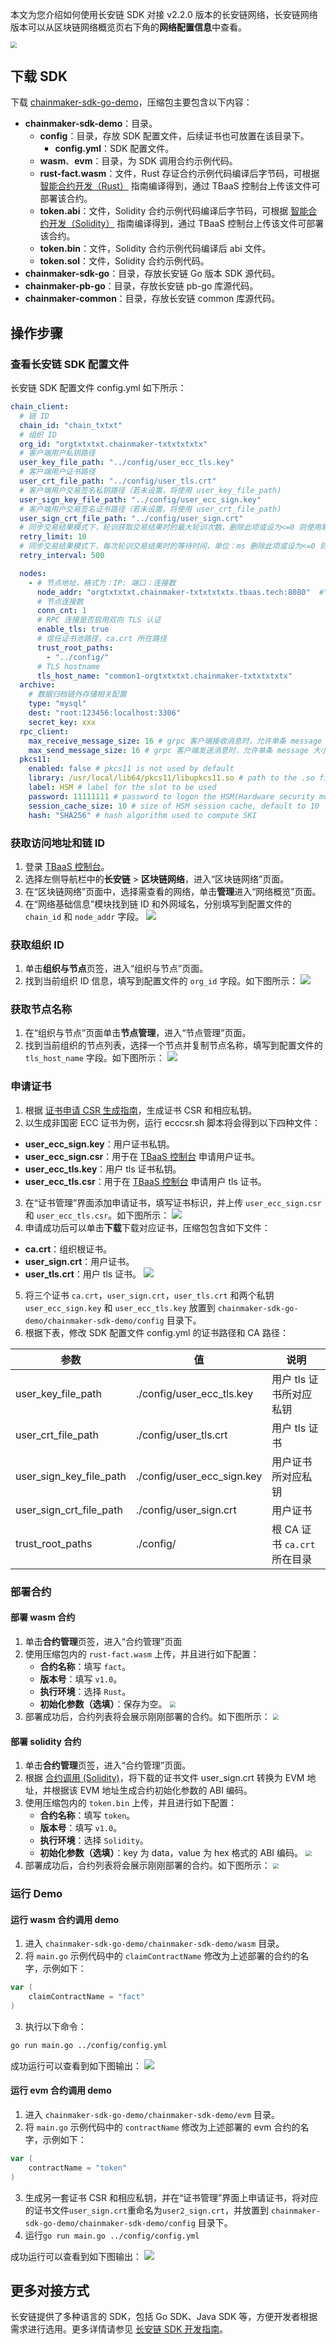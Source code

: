 本文为您介绍如何使用长安链 SDK 对接 v2.2.0 版本的长安链网络，长安链网络版本可以从区块链网络概览页右下角的**网络配置信息**中查看。

<img src="https://main.qcloudimg.com/raw/e4e4d83849297385f09a7846cab9ee81.png" style="zoom: 60%;" />

## 下载 SDK

下载 [chainmaker-sdk-go-demo](https://tbaasdoc-1259695942.cos.ap-guangzhou.myqcloud.com/chainmaker-sdk-go-demo-v2_2.zip)，压缩包主要包含以下内容：

- **chainmaker-sdk-demo**：目录。
  - **config**：目录，存放 SDK 配置文件，后续证书也可放置在该目录下。
    - **config.yml**：SDK 配置文件。
  - **wasm**、**evm**：目录，为 SDK 调用合约示例代码。
  - **rust-fact.wasm**：文件，Rust 存证合约示例代码编译后字节码，可根据 [智能合约开发（Rust）](https://cloud.tencent.com/document/product/663/60113) 指南编译得到，通过 TBaaS 控制台上传该文件可部署该合约。
  - **token.abi**：文件，Solidity 合约示例代码编译后字节码，可根据 [智能合约开发（Solidity）](https://cloud.tencent.com/document/product/663/65082) 指南编译得到，通过 TBaaS 控制台上传该文件可部署该合约。
  - **token.bin**：文件，Solidity 合约示例代码编译后 abi 文件。
  - **token.sol**：文件，Solidity 合约示例代码。
- **chainmaker-sdk-go**：目录，存放长安链 Go 版本 SDK 源代码。
- **chainmaker-pb-go**：目录，存放长安链 pb-go 库源代码。
- **chainmaker-common**：目录，存放长安链 common 库源代码。

## 操作步骤

### 查看长安链 SDK 配置文件

长安链 SDK 配置文件 config.yml 如下所示：

```yml
chain_client:
  # 链 ID
  chain_id: "chain_txtxt"
  # 组织 ID
  org_id: "orgtxtxtxt.chainmaker-txtxtxtxtx"
  # 客户端用户私钥路径
  user_key_file_path: "../config/user_ecc_tls.key"
  # 客户端用户证书路径
  user_crt_file_path: "../config/user_tls.crt"
  # 客户端用户交易签名私钥路径（若未设置，将使用 user_key_file_path)
  user_sign_key_file_path: "../config/user_ecc_sign.key"
  # 客户端用户交易签名证书路径（若未设置，将使用 user_crt_file_path)
  user_sign_crt_file_path: "../config/user_sign.crt"
  # 同步交易结果模式下，轮训获取交易结果时的最大轮训次数，删除此项或设为<=0 则使用默认值 10
  retry_limit: 10
  # 同步交易结果模式下，每次轮训交易结果时的等待时间，单位：ms 删除此项或设为<=0 则使用默认值 500
  retry_interval: 500

  nodes:
    - # 节点地址，格式为：IP: 端口：连接数
      node_addr: "orgtxtxtxt.chainmaker-txtxtxtxtx.tbaas.tech:8080"  #"外网域名：端口"
      # 节点连接数
      conn_cnt: 1
      # RPC 连接是否启用双向 TLS 认证
      enable_tls: true
      # 信任证书池路径，ca.crt 所在路径
      trust_root_paths:
        - "../config/"
      # TLS hostname
      tls_host_name: "common1-orgtxtxtxt.chainmaker-txtxtxtxtx"
  archive:
    # 数据归档链外存储相关配置
    type: "mysql"
    dest: "root:123456:localhost:3306"
    secret_key: xxx
  rpc_client:
    max_receive_message_size: 16 # grpc 客户端接收消息时，允许单条 message 大小的最大值 (MB)
    max_send_message_size: 16 # grpc 客户端发送消息时，允许单条 message 大小的最大值 (MB)
  pkcs11:
    enabled: false # pkcs11 is not used by default
    library: /usr/local/lib64/pkcs11/libupkcs11.so # path to the .so file of pkcs11 interface
    label: HSM # label for the slot to be used
    password: 11111111 # password to logon the HSM(Hardware security module)
    session_cache_size: 10 # size of HSM session cache, default to 10
    hash: "SHA256" # hash algorithm used to compute SKI
```

### 获取访问地址和链 ID

1. 登录 [TBaaS 控制台](https://console.cloud.tencent.com/tbaas/overview)。
2. 选择左侧导航栏中的**长安链** > **区块链网络**，进入“区块链网络”页面。
3. 在“区块链网络”页面中，选择需查看的网络，单击**管理**进入“网络概览”页面。
4. 在“网络基础信息”模块找到链 ID 和外网域名，分别填写到配置文件的 `chain_id` 和 `node_addr` 字段。
   <img src="https://main.qcloudimg.com/raw/7eb254ab8e889e163c8fb5bf681c86a4.png">

### 获取组织 ID

1. 单击**组织与节点**页签，进入“组织与节点”页面。
2. 找到当前组织 ID 信息，填写到配置文件的 `org_id` 字段。如下图所示：
   ![](https://main.qcloudimg.com/raw/8f0ab0369019b96e64db29efd2e72ac4.png)

### 获取节点名称

1. 在“组织与节点”页面单击**节点管理**，进入“节点管理”页面。
2. 找到当前组织的节点列表，选择一个节点并复制节点名称，填写到配置文件的 `tls_host_name` 字段。如下图所示：
   ![](https://main.qcloudimg.com/raw/930294344d259011819adfab7dc9db3f.png)

### 申请证书

1. 根据 [证书申请 CSR 生成指南](https://cloud.tencent.com/document/product/663/60114)，生成证书 CSR 和相应私钥。
2. 以生成非国密 ECC 证书为例，运行 ecccsr.sh 脚本将会得到以下四种文件：

 - **user_ecc_sign.key**：用户证书私钥。
 - **user_ecc_sign.csr**：用于在 [TBaaS 控制台](https://console.cloud.tencent.com/tbaas/overview) 申请用户证书。
 - **user_ecc_tls.key**：用户 tls 证书私钥。
 - **user_ecc_tls.csr**：用于在 [TBaaS 控制台](https://console.cloud.tencent.com/tbaas/overview) 申请用户 tls 证书。

3. 在“证书管理”界面添加申请证书，填写证书标识，并上传 `user_ecc_sign.csr` 和 `user_ecc_tls.csr`。如下图所示：
   ![](https://main.qcloudimg.com/raw/cc4ad0d188524a6a6bc6fcdc161d2dd6.png)
4. 申请成功后可以单击**下载**下载对应证书，压缩包包含如下文件：

 - **ca.crt**：组织根证书。
 - **user_sign.crt**：用户证书。
 - **user_tls.crt**：用户 tls 证书。
   <img src="https://main.qcloudimg.com/raw/6e0bf44f12f26a16fc5a0dab3d483881.png"/>

5. 将三个证书 `ca.crt`，`user_sign.crt`，`user_tls.crt` 和两个私钥 `user_ecc_sign.key` 和 `user_ecc_tls.key` 放置到 `chainmaker-sdk-go-demo/chainmaker-sdk-demo/config` 目录下。
6. 根据下表，修改 SDK 配置文件 config.yml 的证书路径和 CA 路径：
<table>
<thead>
<tr>
<th>参数</th>
<th>值</th>
<th>说明</th>
</tr>
</thead>
<tbody><tr>
<td>user_key_file_path</td>
<td>./config/user_ecc_tls.key</td>
<td>用户 tls 证书所对应私钥</td>
</tr>
<tr>
<td>user_crt_file_path</td>
<td>./config/user_tls.crt</td>
<td>用户 tls 证书</td>
</tr>
<tr>
<td>user_sign_key_file_path</td>
<td>./config/user_ecc_sign.key</td>
<td>用户证书所对应私钥</td>
</tr>
<tr>
<td>user_sign_crt_file_path</td>
<td>./config/user_sign.crt</td>
<td>用户证书</td>
</tr>
<tr>
<td>trust_root_paths</td>
<td>./config/</td>
<td>根 CA 证书 <code>ca.crt</code> 所在目录</td>
</tr>
</tbody></table>

### 部署合约

#### 部署 wasm 合约

1. 单击**合约管理**页签，进入“合约管理”页面
2. 使用压缩包内的 `rust-fact.wasm` 上传，并且进行如下配置：
   - **合约名称**：填写 `fact`。
   - **版本号**：填写 `v1.0`。
   - **执行环境**：选择 `Rust`。
   - **初始化参数（选填）**：保存为空。
     <img src="https://main.qcloudimg.com/raw/97f396c802f5e410cec1d9e5ecb19e72.png" style="zoom: 60%;" />
3. 部署成功后，合约列表将会展示刚刚部署的合约。如下图所示：
   <img src="https://main.qcloudimg.com/raw/885c9d29c52caad6fa49ba88e380ec89.png" style="zoom: 60%;" />

#### 部署 solidity 合约

1. 单击**合约管理**页签，进入“合约管理”页面。
2. 根据 [合约调用 (Solidity)](https://cloud.tencent.com/document/product/663/65082)，将下载的证书文件 user_sign.crt 转换为 EVM 地址，并根据该 EVM 地址生成合约初始化参数的 ABI 编码。
3. 使用压缩包内的 `token.bin` 上传，并且进行如下配置：
   - **合约名称**：填写 `token`。
   - **版本号**：填写 `v1.0`。
   - **执行环境**：选择 `Solidity`。
   - **初始化参数（选填）**：key 为 data，value 为 hex 格式的 ABI 编码。
     <img src="https://main.qcloudimg.com/raw/8a141576b1193db70183413d1d792ab3.png" style ="zoom: 60%;" />
4. 部署成功后，合约列表将会展示刚刚部署的合约。如下图所示：
   <img src="https://main.qcloudimg.com/raw/efbcd1f4a85bad362553b48975c2590c.png" style="zoom: 60%;" />

### 运行 Demo

#### 运行 wasm 合约调用 demo

1. 进入 `chainmaker-sdk-go-demo/chainmaker-sdk-demo/wasm` 目录。
2. 将 `main.go` 示例代码中的 `claimContractName` 修改为上述部署的合约的名字，示例如下：
```go
var (
	claimContractName = "fact"
)
```
3. 执行以下命令：
```sh
go run main.go ../config/config.yml
```
成功运行可以查看到如下图输出：
<img src="https://qcloudimg.tencent-cloud.cn/raw/2914b0552c23b473c488c12c6c5220c8.png" />

#### 运行 evm 合约调用 demo

1. 进入 `chainmaker-sdk-go-demo/chainmaker-sdk-demo/evm` 目录。
2. 将 `main.go` 示例代码中的 `contractName` 修改为上述部署的 evm 合约的名字，示例如下：
```go
var (
	contractName = "token"
)
```
3. 生成另一套证书 CSR 和相应私钥，并在“证书管理”界面上申请证书，将对应的证书文件`user_sign.crt`重命名为`user2_sign.crt`，并放置到 `chainmaker-sdk-go-demo/chainmaker-sdk-demo/config` 目录下。
4. 运行`go run main.go ../config/config.yml`

成功运行可以查看到如下图输出：
<img src="https://qcloudimg.tencent-cloud.cn/raw/d7bfd0560834b126f79c0cd344a72168.png" />

## 更多对接方式

长安链提供了多种语言的 SDK，包括 Go SDK、Java SDK 等，方便开发者根据需求进行选用。更多详情请参见 [长安链 SDK 开发指南](https://docs.chainmaker.org.cn/v2.2.0_alpha/html/operation/SDK.html#)。
